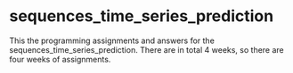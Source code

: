 # sequences_time_series_prediction

This the programming assignments and answers for the sequences_time_series_prediction. There are in total 4 weeks, so there are four weeks of assignments.
